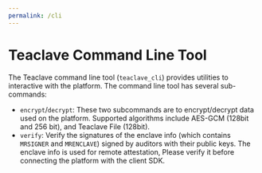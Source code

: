 ```yaml
---
permalink: /cli
---
```


# Teaclave Command Line Tool

The Teaclave command line tool (`teaclave_cli`) provides utilities to
interactive with the platform. The command line tool has several sub-commands:

- `encrypt`/`decrypt`: These two subcommands are to encrypt/decrypt data used on
  the platform. Supported algorithms include AES-GCM (128bit and 256 bit), and
  Teaclave File (128bit).
- `verify`: Verify the signatures of the enclave info (which contains `MRSIGNER`
  and `MRENCLAVE`) signed by auditors with their public keys. The enclave info
  is used for remote attestation, Please verify it before connecting the
  platform with the client SDK.
